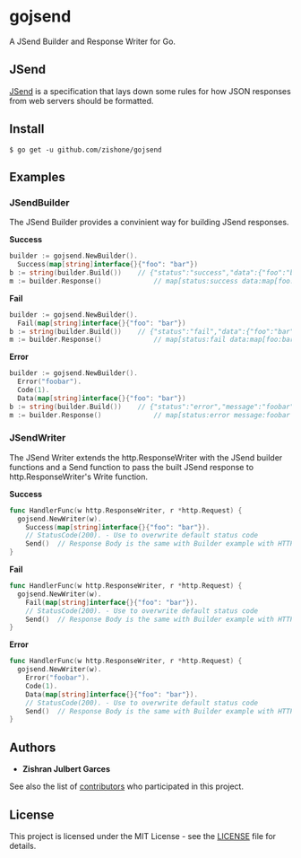 # gojsend
A JSend Builder and Response Writer for Go.

## JSend
[JSend](https://github.com/omniti-labs/jsend) is a specification that lays down some rules for how JSON responses from web servers should be formatted.

## Install
```shell
$ go get -u github.com/zishone/gojsend
```

## Examples
### JSendBuilder
The JSend Builder provides a convinient way for building JSend responses.

**Success**
```go
builder := gojsend.NewBuilder().
  Success(map[string]interface{}{"foo": "bar"})
b := string(builder.Build()) 	// {"status":"success","data":{"foo":"bar"}}
m := builder.Response()				// map[status:success data:map[foo:bar]]
```

**Fail**
```go
builder := gojsend.NewBuilder().
  Fail(map[string]interface{}{"foo": "bar"})
b := string(builder.Build()) 	// {"status":"fail","data":{"foo":"bar"}}
m := builder.Response() 			// map[status:fail data:map[foo:bar]]
```

**Error**
```go
builder := gojsend.NewBuilder().
  Error("foobar").
  Code(1).
  Data(map[string]interface{}{"foo": "bar"})
b := string(builder.Build()) 	// {"status":"error","message":"foobar","code":1,"data":{"foo":"bar"}}
m := builder.Response() 			// map[status:error message:foobar code:1 data:map[foo:bar]]
```

### JSendWriter
The JSend Writer extends the http.ResponseWriter with the JSend builder functions and a Send function to pass the built JSend response to http.ResponseWriter's Write function.

**Success**
```go
func HandlerFunc(w http.ResponseWriter, r *http.Request) {
  gojsend.NewWriter(w).
    Success(map[string]interface{}{"foo": "bar"}).
    // StatusCode(200). - Use to overwrite default status code
    Send() 	// Response Body is the same with Builder example with HTTP Status Code 200
}
```

**Fail**
```go
func HandlerFunc(w http.ResponseWriter, r *http.Request) {
  gojsend.NewWriter(w).
    Fail(map[string]interface{}{"foo": "bar"}).
    // StatusCode(200). - Use to overwrite default status code
    Send() 	// Response Body is the same with Builder example with HTTP Status Code 400
}
```

**Error**
```go
func HandlerFunc(w http.ResponseWriter, r *http.Request) {
  gojsend.NewWriter(w).
    Error("foobar").
    Code(1).
    Data(map[string]interface{}{"foo": "bar"}).
    // StatusCode(200). - Use to overwrite default status code
    Send() 	// Response Body is the same with Builder example with HTTP Status Code 500
}
```

## Authors
* **Zishran Julbert Garces**

See also the list of [contributors](https://github.com/zishone/gojsend/contributors) who participated in this project.

## License
This project is licensed under the MIT License - see the [LICENSE](https://github.com/zishone/gojsend/blob/master/LICENSE) file for details.